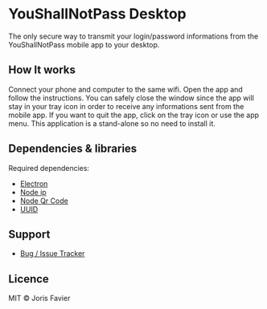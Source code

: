 # YouShallNotPass Desktop

The only secure way to transmit your login/password informations from the YouShallNotPass mobile app to your desktop.

## How It works
Connect your phone and computer to the same wifi. Open the app and follow the instructions. You can safely close the window since the app will stay in your tray icon in order to receive any informations sent from the mobile app. If you want to quit the app, click on the tray icon or use the app menu.
This application is a stand-alone so no need to install it.

## Dependencies & libraries

Required dependencies:

* [Electron](https://www.electronjs.org/)
* [Node ip](https://github.com/indutny/node-ip)
* [Node Qr Code](https://github.com/soldair/node-qrcode)
* [UUID](https://github.com/uuidjs/uuid)

## Support

* [Bug / Issue Tracker](https://github.com/jorisfavier/YouShallNotPass-desktop/issues)

## Licence
MIT © Joris Favier